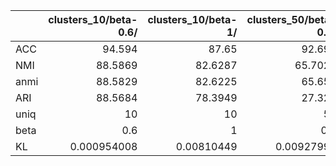 |      |   clusters_10/beta-0.6/ |   clusters_10/beta-1/ |   clusters_50/beta-0.6/ |   clusters_34/beta-0.6/ |   clusters_100/beta-0.6/ |   clusters_125/beta-0.6/ |   clusters_150/beta-0.6/ |   clusters_200/beta-0.6/ |   clusters_250/beta-0.6/ |   clusters_300/beta-0.6/ |   clusters_350/beta-0.6/ |   clusters_200/beta-1/ |   clusters_400/beta-0.6/ |   clusters_5000/beta-1/ |   clusters_600/beta-1/ |   clusters_400/beta-1/ |   clusters_10000/beta-1/ |   clusters_500/beta-0.6/ |   clusters_500/beta-1/ |   clusters_100/beta-1/ |   clusters_600/beta-0.6/ |   clusters_1000/beta-1/ |   clusters_2000/beta-1/ |   clusters_800/beta-1/ |   clusters_800/beta-0.6/ |   clusters_1000/beta-0.6/ |   clusters_5000/beta-0.6/ |   clusters_10000/beta-0.6/ |
|:-----|------------------------:|----------------------:|------------------------:|------------------------:|-------------------------:|-------------------------:|-------------------------:|-------------------------:|-------------------------:|-------------------------:|-------------------------:|-----------------------:|-------------------------:|------------------------:|-----------------------:|-----------------------:|-------------------------:|-------------------------:|-----------------------:|-----------------------:|-------------------------:|------------------------:|------------------------:|-----------------------:|-------------------------:|--------------------------:|--------------------------:|---------------------------:|
| ACC  |            94.594       |           87.65       |             92.694      |              92.17      |                94.458    |                94.862    |               94.708     |                94.73     |                94.782    |                94.946    |                94.9      |              93.528    |                94.922    |               95.156    |              95.08     |              95.128    |                94.808    |                94.796    |              95.006    |              94.75     |                94.888    |               93.726    |               95.238    |              95.06     |                95.056    |                 95.066    |                 93.614    |                   93.976   |
| NMI  |            88.5869      |           82.6287     |             65.7029     |              69.4799    |                60.6974   |                59.037    |               57.8234    |                55.8331   |                54.6353   |                53.6979   |                53.1431   |              75.332    |                52.4235   |               76.7577   |              77.3948   |              75.0664   |                77.115    |                51.4814   |              75.7991   |              75.3304   |                51.0752   |               75.1383   |               72.1005   |              75.3188   |                50.1373   |                 49.4398   |                 44.1269   |                   44.7556  |
| anmi |            88.5829      |           82.6225     |             65.654      |              69.4487    |                60.5947   |                58.9069   |               57.6673    |                55.6203   |                54.3651   |                53.3786   |                52.7662   |              75.3089   |                51.9941   |               76.7336   |              77.3726   |              75.0362   |                77.0902   |                50.9394   |              75.7726   |              75.3043   |                50.4592   |               75.1109   |               72.0561   |              75.283    |                49.3243   |                 48.4295   |                 40.2313   |                   39.1932  |
| ARI  |            88.5684      |           78.3949     |             27.329      |              37.6536    |                15.6044   |                12.9286   |               11.3305    |                 8.83525  |                 7.54718  |                 6.53866  |                 6.1626   |              57.0072   |                 5.43737  |               65.9781   |              65.8449   |              61.8477   |                69.3656   |                 4.78458  |              60.3576   |              56.1262   |                 4.52646  |               59.4226   |               52.1404   |              65.2206   |                 4.01037  |                  3.63156  |                  2.02915  |                    4.23105 |
| uniq |            10           |           10          |             50          |              34         |               100        |               125        |              148         |               199        |               249        |               295        |               343        |              29        |               391        |               32        |              30        |              38        |                33        |               490        |              34        |              33        |               558        |               34        |               52        |              45        |               741        |                918        |               3747        |                 5911       |
| beta |             0.6         |            1          |              0.6        |               0.6       |                 0.6      |                 0.6      |                0.6       |                 0.6      |                 0.6      |                 0.6      |                 0.6      |               1        |                 0.6      |                1        |               1        |               1        |                 1        |                 0.6      |               1        |               1        |                 0.6      |                1        |                1        |               1        |                 0.6      |                  0.6      |                  0.6      |                    0.6     |
| KL   |             0.000954008 |            0.00810449 |              0.00927998 |               0.0137092 |                 0.045984 |                 0.050832 |                0.0923826 |                 0.122302 |                 0.219272 |                 0.243962 |                 0.338509 |               0.367171 |                 0.384622 |                0.386048 |               0.419717 |               0.456365 |                 0.478789 |                 0.493023 |               0.497153 |               0.499517 |                 0.572109 |                0.583923 |                0.661699 |               0.681919 |                 0.739375 |                  0.790294 |                  0.916662 |                    0.97967 |